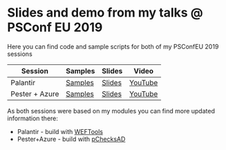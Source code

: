 # Slides and demo from my talks @ PSConf EU 2019

Here you can find code and sample scripts for both of my PSConfEU 2019 sessions

|Session|Samples|Slides|Video|
|--|--|--|--|
|Palantir|[Samples](.\Palantir/Code)|[Slides](.\Palantir/WEF_psconfeu19.pdf)|[YouTube](https://www.youtube.com/watch?v=uXCHSyrxjaU&list=PL4zn9yxVNc4iiQbIsHPw92CaVORevXMHo&index=4)
|Pester + Azure|[Samples](.\Pester+Azure/Code)|[Slides](.\Pester+Azure/Pester+Azure_psconfeu19.pdf)|[YouTube](https://www.youtube.com/watch?v=CMul62ef214&list=PL4zn9yxVNc4iiQbIsHPw92CaVORevXMHo&index=5)|

As both sessions were based on my modules you can find more updated information there:

- Palantir - build with [WEFTools](https://github.com/mczerniawski/WEFTools)
- Pester+Azure - build with [pChecksAD](https://github.com/mczerniawski/pChecksAD)
